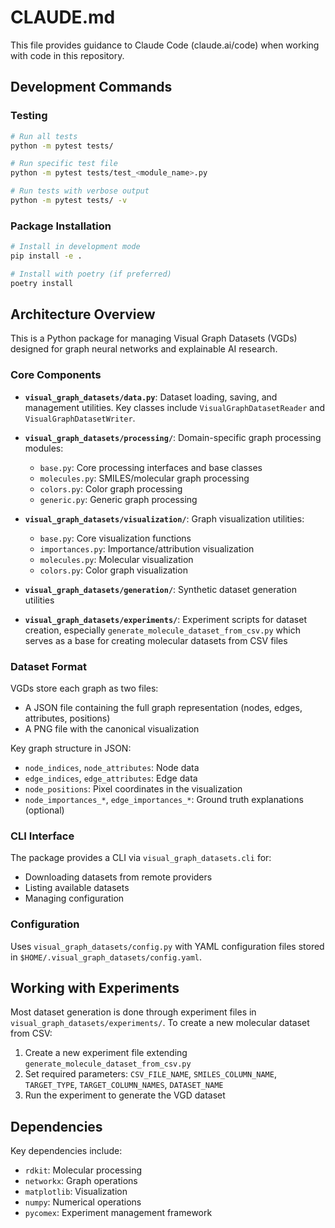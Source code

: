 # CLAUDE.md

This file provides guidance to Claude Code (claude.ai/code) when working with code in this repository.

## Development Commands

### Testing
```bash
# Run all tests
python -m pytest tests/

# Run specific test file
python -m pytest tests/test_<module_name>.py

# Run tests with verbose output
python -m pytest tests/ -v
```

### Package Installation
```bash
# Install in development mode
pip install -e .

# Install with poetry (if preferred)
poetry install
```

## Architecture Overview

This is a Python package for managing Visual Graph Datasets (VGDs) designed for graph neural networks and explainable AI research.

### Core Components

- **`visual_graph_datasets/data.py`**: Dataset loading, saving, and management utilities. Key classes include `VisualGraphDatasetReader` and `VisualGraphDatasetWriter`.

- **`visual_graph_datasets/processing/`**: Domain-specific graph processing modules:
  - `base.py`: Core processing interfaces and base classes
  - `molecules.py`: SMILES/molecular graph processing
  - `colors.py`: Color graph processing
  - `generic.py`: Generic graph processing

- **`visual_graph_datasets/visualization/`**: Graph visualization utilities:
  - `base.py`: Core visualization functions
  - `importances.py`: Importance/attribution visualization
  - `molecules.py`: Molecular visualization
  - `colors.py`: Color graph visualization

- **`visual_graph_datasets/generation/`**: Synthetic dataset generation utilities

- **`visual_graph_datasets/experiments/`**: Experiment scripts for dataset creation, especially `generate_molecule_dataset_from_csv.py` which serves as a base for creating molecular datasets from CSV files

### Dataset Format

VGDs store each graph as two files:
- A JSON file containing the full graph representation (nodes, edges, attributes, positions)
- A PNG file with the canonical visualization

Key graph structure in JSON:
- `node_indices`, `node_attributes`: Node data
- `edge_indices`, `edge_attributes`: Edge data  
- `node_positions`: Pixel coordinates in the visualization
- `node_importances_*`, `edge_importances_*`: Ground truth explanations (optional)

### CLI Interface

The package provides a CLI via `visual_graph_datasets.cli` for:
- Downloading datasets from remote providers
- Listing available datasets
- Managing configuration

### Configuration

Uses `visual_graph_datasets/config.py` with YAML configuration files stored in `$HOME/.visual_graph_datasets/config.yaml`.

## Working with Experiments

Most dataset generation is done through experiment files in `visual_graph_datasets/experiments/`. To create a new molecular dataset from CSV:

1. Create a new experiment file extending `generate_molecule_dataset_from_csv.py`
2. Set required parameters: `CSV_FILE_NAME`, `SMILES_COLUMN_NAME`, `TARGET_TYPE`, `TARGET_COLUMN_NAMES`, `DATASET_NAME`
3. Run the experiment to generate the VGD dataset

## Dependencies

Key dependencies include:
- `rdkit`: Molecular processing
- `networkx`: Graph operations
- `matplotlib`: Visualization
- `numpy`: Numerical operations
- `pycomex`: Experiment management framework
